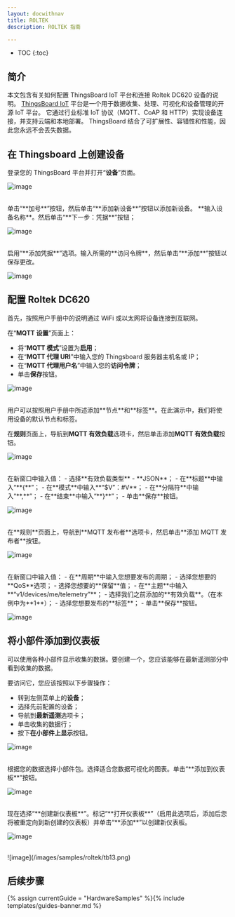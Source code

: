 ```yaml
---
layout: docwithnav
title: ROLTEK
description: ROLTEK 指南

---
```


* TOC
{:toc}

## 简介

本文包含有关如何配置 ThingsBoard IoT 平台和连接 Roltek DC620 设备的说明。
[ThingsBoard IoT](https://thingsboard.io/) 平台是一个用于数据收集、处理、可视化和设备管理的开源 IoT 平台。
它通过行业标准 IoT 协议（MQTT、CoAP 和 HTTP）实现设备连接，并支持云端和本地部署。
ThingsBoard 结合了可扩展性、容错性和性能，因此您永远不会丢失数据。

## 在 Thingsboard 上创建设备

登录您的 ThingsBoard 平台并打开“**设备**”页面。

![image](/images/samples/roltek/tb1.png)

<br>
单击“**加号**”按钮，然后单击“**添加新设备**”按钮以添加新设备。
**输入设备名称**。然后单击“**下一步：凭据**”按钮；

![image](/images/samples/roltek/tb3.png)

<br>
启用“**添加凭据**”选项。输入所需的**访问令牌**，然后单击“**添加**”按钮以保存更改。

![image](/images/samples/roltek/tb4.png)

## 配置 Roltek DC620

首先，按照用户手册中的说明通过 WiFi 或以太网将设备连接到互联网。

在“**MQTT 设置**”页面上：
- 将“**MQTT 模式**”设置为**启用**；
- 在“**MQTT 代理 URI**”中输入您的 Thingsboard 服务器主机名或 IP；
- 在“**MQTT 代理用户名**”中输入您的**访问令牌**；
- 单击**保存**按钮。

![image](/images/samples/roltek/tb5.png)

<br>
用户可以按照用户手册中所述添加**节点**和**标签**。在此演示中，我们将使用设备的默认节点和标签。

在**规则**页面上，导航到**MQTT 有效负载**选项卡，然后单击添加**MQTT 有效负载**按钮。

![image](/images/samples/roltek/tb6.png)

<br>
在新窗口中输入值：
- 选择**有效负载类型** - **JSON**；
- 在**标题**中输入“**{**”；
- 在**模式**中输入**“$V”：#V**；
- 在**分隔符**中输入“**,**”；
- 在**结束**中输入“**}**”；
- 单击**保存**按钮。

![image](/images/samples/roltek/tb7.png)

<br>
在**规则**页面上，导航到**MQTT 发布者**选项卡，然后单击**添加 MQTT 发布者**按钮。

![image](/images/samples/roltek/tb8.png)

<br>
在新窗口中输入值：
- 在**周期**中输入您想要发布的周期；
- 选择您想要的**QoS**选项；
- 选择您想要的**保留**值；
- 在**主题**中输入**“v1/devices/me/telemetry”**；
- 选择我们之前添加的**有效负载**。（在本例中为**1**）；
- 选择您想要发布的**标签**；
- 单击**保存**按钮。

![image](/images/samples/roltek/tb9.png)

## 将小部件添加到仪表板

可以使用各种小部件显示收集的数据。要创建一个，您应该能够在最新遥测部分中看到收集的数据。

要访问它，您应该按照以下步骤操作：
- 转到左侧菜单上的**设备**；
- 选择先前配置的设备；
- 导航到**最新遥测**选项卡；
- 单击收集的数据行；
- 按下**在小部件上显示**按钮。

![image](/images/samples/roltek/tb10.png)

<br>
根据您的数据选择小部件包。选择适合您数据可视化的图表。单击“**添加到仪表板**”按钮。

![image](/images/samples/roltek/tb11.png)

<br>
现在选择“**创建新仪表板**”。标记“**打开仪表板**”（启用此选项后，添加后您将被重定向到新创建的仪表板）并单击“**添加**”以创建新仪表板。

![image](/images/samples/roltek/tb12.png)

<br>
![image](/images/samples/roltek/tb13.png)

## 后续步骤

{% assign currentGuide = "HardwareSamples" %}{% include templates/guides-banner.md %}